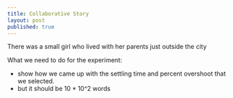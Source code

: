 ```yaml
---
title: Collaborative Story
layout: post
published: true
---
```

There was a small girl who lived with her parents just outside the city <completethis>

What we need to do for the experiment:
- show how we came up with the settling time and percent overshoot that we selected.
- but it should be 10 * 10^2 words